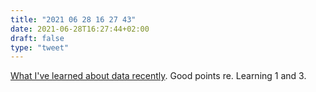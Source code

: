 ```yaml
---
title: "2021 06 28 16 27 43"
date: 2021-06-28T16:27:44+02:00
draft: false
type: "tweet"
---
```

[What I've learned about data recently](https://seldo.com/posts/what-i-ve-learned-about-data-recently). Good points re. Learning 1 and 3.
